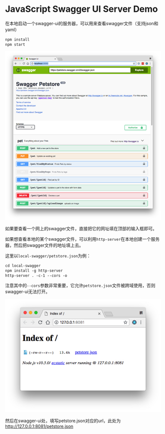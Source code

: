JavaScript Swagger UI Server Demo
=================================

在本地启动一个swagger-ui的服务器，可以用来查看swagger文件（支持json和yaml）

```
npm install
npm start
```

![demo](./images/demo.jpg)

如果要查看一个网上的swagger文件，直接把它的网址填在顶部的输入框即可。

如果想查看本地的某个swagger文件，可以利用`http-server`在本地创建一个服务器，然后把swagger文件的地址填上去。

这里以`local-swagger/petstore.json`为例：

```
cd local-swagger
npm install -g http-server
http-server . -c-1 --cors -o
```

注意其中的`--cors`参数非常重要，它允许`petstore.json`文件被跨域使用，否则swagger-ui无法打开。

![local-server](./images/local-server.jpg)

然后在swagger-ui处，填写petstore.json对应的url，此处为<http://127.0.0.1:8081/petstore.json>



